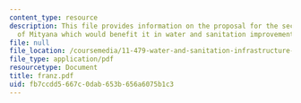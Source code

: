 ```yaml
---
content_type: resource
description: This file provides information on the proposal for the secondary town
  of Mityana which would benefit it in water and sanitation improvements.
file: null
file_location: /coursemedia/11-479-water-and-sanitation-infrastructure-planning-in-developing-countries-spring-2005/fb7ccdd5667c0dab653b656a6075b1c3_franz.pdf
file_type: application/pdf
resourcetype: Document
title: franz.pdf
uid: fb7ccdd5-667c-0dab-653b-656a6075b1c3
---
```

